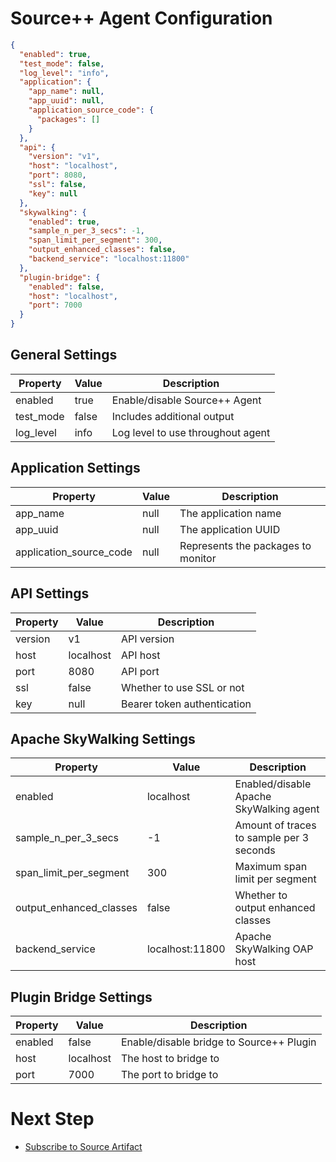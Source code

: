 # Source++ Agent Configuration

```json
{
  "enabled": true,
  "test_mode": false,
  "log_level": "info",
  "application": {
    "app_name": null,
    "app_uuid": null,
    "application_source_code": {
      "packages": []
    }
  },
  "api": {
    "version": "v1",
    "host": "localhost",
    "port": 8080,
    "ssl": false,
    "key": null
  },
  "skywalking": {
    "enabled": true,
    "sample_n_per_3_secs": -1,
    "span_limit_per_segment": 300,
    "output_enhanced_classes": false,
    "backend_service": "localhost:11800"
  },
  "plugin-bridge": {
    "enabled": false,
    "host": "localhost",
    "port": 7000
  }
}
```

## General Settings

| Property  | Value | Description                       |
| --------- | ----- | --------------------------------- |
| enabled   | true  | Enable/disable Source++ Agent     |
| test_mode | false | Includes additional output        |
| log_level | info  | Log level to use throughout agent |

## Application Settings

| Property                | Value | Description                        |
| ----------------------- | ----- | ---------------------------------- |
| app_name                | null  | The application name               |
| app_uuid                | null  | The application UUID               |
| application_source_code | null  | Represents the packages to monitor |

## API Settings

| Property | Value     | Description                 |
| -------- | --------- | --------------------------- |
| version  | v1        | API version                 |
| host     | localhost | API host                    |
| port     | 8080      | API port                    |
| ssl      | false     | Whether to use SSL or not   |
| key      | null      | Bearer token authentication |

## Apache SkyWalking Settings

| Property                | Value           | Description                              |
| ----------------------- | --------------- | ---------------------------------------- |
| enabled                 | localhost       | Enabled/disable Apache SkyWalking agent  |
| sample_n_per_3_secs     | -1              | Amount of traces to sample per 3 seconds |
| span_limit_per_segment  | 300             | Maximum span limit per segment           |
| output_enhanced_classes | false           | Whether to output enhanced classes       |
| backend_service         | localhost:11800 | Apache SkyWalking OAP host               |

## Plugin Bridge Settings

| Property | Value     | Description                              |
| -------- | --------- | ---------------------------------------- |
| enabled  | false     | Enable/disable bridge to Source++ Plugin |
| host     | localhost | The host to bridge to                    |
| port     | 7000      | The port to bridge to                    |

# Next Step

- [Subscribe to Source Artifact](./09-subscribe-to-artifact.md)

